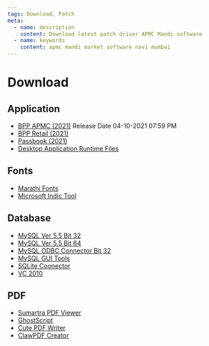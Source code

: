 ```yaml
---
tags: Download, Patch
meta:
  - name: description
    content: Download latest patch driver APMC Mandi software
  - name: keywords
    content: apmc mandi market software navi mumbai
---
```


# Download

## Application

- [BPP APMC (2021)](</download/patch/BPP%20APMC%20(2021)-Ver%202.8.8_EOL.exe>) Release Date 04-10-2021 07:59 PM
- [BPP Retail (2021)](</download/patch/BPP%20RETAIL%20(2021)-Ver%202.2_EOL.exe>)
- [Passbook (2021)](</download/patch/Passbook%20(2020)-Ver%201.1_LTE.exe>)
- [Desktop Application Runtime Files](/download/patch/support.zip)

## Fonts

- [Marathi Fonts](/download/patch/font.zip)
- [Microsoft Indic Tool](/download/marathi/Marathi.exe)

## Database

- [MySQL Ver 5.5 Bit 32](/download/mysql/mysql-5.5.38-win32.msi)
- [MySQL Ver 5.5 Bit 64](/download/mysql/mysql-5.5.38-win32.msi)
- [MySQL ODBC Connector Bit 32](/download/mysql/mysql-connector-odbc-5.3.4-win32.msi)
- [MySQL GUI Tools](/download/mysql/MySQL%20GUI%20Tools%205.0.rar)
- [SQLite Coonector](/download/mysql/sqliteodbc.exe)
- [VC 2010](/download/mysql/VC++%202010/vstor_redist.exe)

## PDF

- [Sumartra PDF Viewer](/download/pdf/SumatraPDF.exe)
- [GhostScript](/download/pdf/ghost%20sripts%20870w32.exe)
- [Cute PDF Writer](/download/pdf/CuteWriter.exe)
- [ClawPDF Creator](/download/pdf/CuteWriter.exe)
